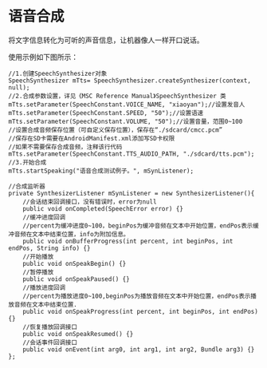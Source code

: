 #  语音合成

将文字信息转化为可听的声音信息，让机器像人一样开口说话。

使用示例如下图所示：

    //1.创建SpeechSynthesizer对象
    SpeechSynthesizer mTts= SpeechSynthesizer.createSynthesizer(context, null);
    //2.合成参数设置，详见《MSC Reference Manual》SpeechSynthesizer 类
    mTts.setParameter(SpeechConstant.VOICE_NAME, "xiaoyan");//设置发音人
    mTts.setParameter(SpeechConstant.SPEED, "50");//设置语速
    mTts.setParameter(SpeechConstant.VOLUME, "50");//设置音量，范围0~100
    //设置合成音频保存位置（可自定义保存位置），保存在“./sdcard/cmcc.pcm”
    //保存在SD卡需要在AndroidManifest.xml添加写SD卡权限
    //如果不需要保存合成音频，注释该行代码
    mTts.setParameter(SpeechConstant.TTS_AUDIO_PATH, "./sdcard/tts.pcm");
    //3.开始合成
    mTts.startSpeaking("语音合成测试例子。", mSynListener);

    //合成监听器
    private SynthesizerListener mSynListener = new SynthesizerListener(){
	    //会话结束回调接口，没有错误时，error为null
	    public void onCompleted(SpeechError error) {}
	    //缓冲进度回调
	    //percent为缓冲进度0~100，beginPos为缓冲音频在文本中开始位置，endPos表示缓冲音频在文本中结束位置，info为附加信息。
	    public void onBufferProgress(int percent, int beginPos, int endPos, String info) {}
	    //开始播放
	    public void onSpeakBegin() {}
	    //暂停播放
	    public void onSpeakPaused() {}
	    //播放进度回调
	    //percent为播放进度0~100,beginPos为播放音频在文本中开始位置，endPos表示播放音频在文本中结束位置.
	    public void onSpeakProgress(int percent, int beginPos, int endPos) {}
	    //恢复播放回调接口
	    public void onSpeakResumed() {}
        //会话事件回调接口
	    public void onEvent(int arg0, int arg1, int arg2, Bundle arg3) {}
    };
